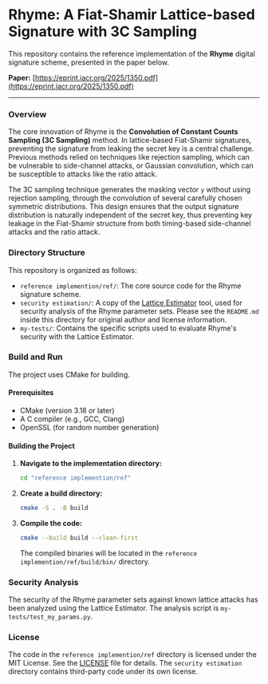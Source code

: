 # Rhyme: A Fiat-Shamir Lattice-based Signature with 3C Sampling

This repository contains the reference implementation of the **Rhyme** digital signature scheme, presented in the paper below.

**Paper:** [https://eprint.iacr.org/2025/1350.pdf](https://eprint.iacr.org/2025/1350.pdf)

---

### Overview

The core innovation of Rhyme is the **Convolution of Constant Counts Sampling (3C Sampling)** method. In lattice-based Fiat-Shamir signatures, preventing the signature from leaking the secret key is a central challenge. Previous methods relied on techniques like rejection sampling, which can be vulnerable to side-channel attacks, or Gaussian convolution, which can be susceptible to attacks like the ratio attack.

The 3C sampling technique generates the masking vector `y` without using rejection sampling, through the convolution of several carefully chosen symmetric distributions. This design ensures that the output signature distribution is naturally independent of the secret key, thus preventing key leakage in the Fiat-Shamir structure from both timing-based side-channel attacks and the ratio attack.

### Directory Structure

This repository is organized as follows:

-   `reference implemention/ref/`: The core source code for the Rhyme signature scheme.
-   `security estimation/`: A copy of the [Lattice Estimator](https://github.com/malb/lattice-estimator) tool, used for security analysis of the Rhyme parameter sets. Please see the `README.md` inside this directory for original author and license information.
-   `my-tests/`: Contains the specific scripts used to evaluate Rhyme's security with the Lattice Estimator.

### Build and Run

The project uses CMake for building.

#### Prerequisites

-   CMake (version 3.18 or later)
-   A C compiler (e.g., GCC, Clang)
-   OpenSSL (for random number generation)

#### Building the Project

1.  **Navigate to the implementation directory:**
    ```bash
    cd "reference implemention/ref"
    ```

2.  **Create a build directory:**
    ```bash
    cmake -S . -B build
    ```

3.  **Compile the code:**
    ```bash
    cmake --build build --clean-first
    ```

    The compiled binaries will be located in the `reference implemention/ref/build/bin/` directory.

### Security Analysis

The security of the Rhyme parameter sets against known lattice attacks has been analyzed using the Lattice Estimator. The analysis script is `my-tests/test_my_params.py`.

### License

The code in the `reference implemention/ref` directory is licensed under the MIT License. See the [LICENSE](LICENSE) file for details. The `security estimation` directory contains third-party code under its own license.